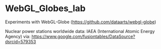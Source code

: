WebGL_Globes_lab
================

Experiments with WebGL-Globe (https://github.com/dataarts/webgl-globe)


 Nuclear power stations worldwide
data: IAEA (International Atomic Energy Agency) via: https://www.google.com/fusiontables/DataSource?dsrcid=579353

